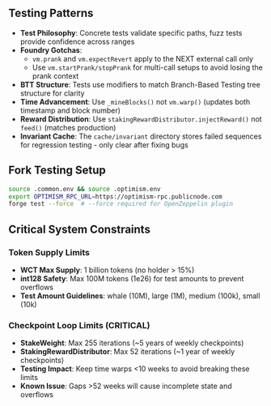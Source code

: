 ## Testing Patterns

- **Test Philosophy**: Concrete tests validate specific paths, fuzz tests provide confidence across ranges
- **Foundry Gotchas**: 
  - `vm.prank` and `vm.expectRevert` apply to the NEXT external call only
  - Use `vm.startPrank/stopPrank` for multi-call setups to avoid losing the prank context
- **BTT Structure**: Tests use modifiers to match Branch-Based Testing tree structure for clarity
- **Time Advancement**: Use `_mineBlocks()` not `vm.warp()` (updates both timestamp and block number)
- **Reward Distribution**: Use `stakingRewardDistributor.injectReward()` not `feed()` (matches production)
- **Invariant Cache**: The `cache/invariant` directory stores failed sequences for regression testing - only clear after fixing bugs

## Fork Testing Setup
```bash
source .common.env && source .optimism.env
export OPTIMISM_RPC_URL=https://optimism-rpc.publicnode.com
forge test --force  # --force required for OpenZeppelin plugin
```

## Critical System Constraints

### Token Supply Limits
- **WCT Max Supply**: 1 billion tokens (no holder > 15%)
- **int128 Safety**: Max 100M tokens (1e26) for test amounts to prevent overflows
- **Test Amount Guidelines**: whale (10M), large (1M), medium (100k), small (10k)

### Checkpoint Loop Limits (CRITICAL)
- **StakeWeight**: Max 255 iterations (~5 years of weekly checkpoints)
- **StakingRewardDistributor**: Max 52 iterations (~1 year of weekly checkpoints)
- **Testing Impact**: Keep time warps <10 weeks to avoid breaking these limits
- **Known Issue**: Gaps >52 weeks will cause incomplete state and overflows